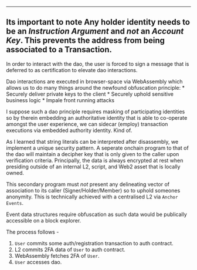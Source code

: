 ---------
Its important to note
Any holder identity needs to be an _Instruction Argument_ and *not* an _Account Key_. This prevents the address from being associated to a Transaction.
---------

In order to interact with the dao, the user is forced to sign a message that is deferred to as certification to elevate dao interactions.

Dao interactions are executed in browser-space via WebAssembly which allows us to do many things around the newfound obfuscation principle:
    * Securely deliver private keys to the client
    * Securely uphold sensitive business logic
    * Impale front running attacks

I suppose such a dao principle requires masking of participating identities so by therein embedding an authoritative identity that is able to co-operate amongst the user experience, we can sidecar (employ) transaction executions via embedded authority identity. Kind of.

As I learned that string literals can be interpreted after disassembly, we implement a unique security pattern. A seperate onchain program to that of the dao will maintain a decipher key that is only given to the caller upon verification criteria. Principally, the data is always encrypted at rest when presiding outside of an internal L2, script, and Web2 asset that is locally owned.

This secondary program must _not_ present any delineating vector of association to its caller (Signer/Holder/Member) so to uphold someones anonymity. This is technically achieved with a centralised L2 via `Anchor Events`.

Event data structures require obfuscation as such data would be publically accessible on a block explorer. 

The process follows -

1) `User` commits some auth/registration transaction to auth contract.
2) L2 commits 2FA data of `User` to auth contract.
3) WebAssembly fetches 2FA of `User`.
4) `User` accesses dao.

